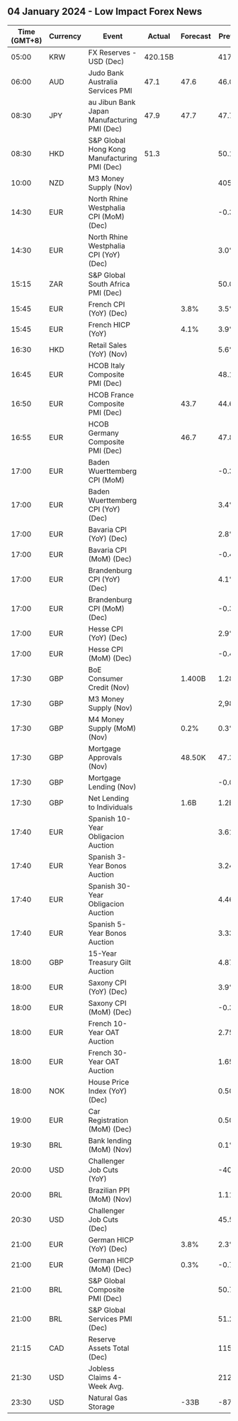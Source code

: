 ## 04 January 2024 - Low Impact Forex News

| Time (GMT+8) | Currency | Event | Actual | Forecast | Previous |
|------|----------|-------|--------|----------|----------|
| 05:00 | KRW | FX Reserves - USD (Dec) | 420.15B |  | 417.08B |
| 06:00 | AUD | Judo Bank Australia Services PMI | 47.1 | 47.6 | 46.0 |
| 08:30 | JPY | au Jibun Bank Japan Manufacturing PMI (Dec) | 47.9 | 47.7 | 47.7 |
| 08:30 | HKD | S&P Global Hong Kong Manufacturing PMI (Dec) | 51.3 |  | 50.1 |
| 10:00 | NZD | M3 Money Supply (Nov) |  |  | 405.9B |
| 14:30 | EUR | North Rhine Westphalia CPI (MoM) (Dec) |  |  | -0.3% |
| 14:30 | EUR | North Rhine Westphalia CPI (YoY) (Dec) |  |  | 3.0% |
| 15:15 | ZAR | S&P Global South Africa PMI (Dec) |  |  | 50.0 |
| 15:45 | EUR | French CPI (YoY) (Dec) |  | 3.8% | 3.5% |
| 15:45 | EUR | French HICP (YoY) |  | 4.1% | 3.9% |
| 16:30 | HKD | Retail Sales (YoY) (Nov) |  |  | 5.6% |
| 16:45 | EUR | HCOB Italy Composite PMI (Dec) |  |  | 48.1 |
| 16:50 | EUR | HCOB France Composite PMI (Dec) |  | 43.7 | 44.6 |
| 16:55 | EUR | HCOB Germany Composite PMI (Dec) |  | 46.7 | 47.8 |
| 17:00 | EUR | Baden Wuerttemberg CPI (MoM) |  |  | -0.3% |
| 17:00 | EUR | Baden Wuerttemberg CPI (YoY) (Dec) |  |  | 3.4% |
| 17:00 | EUR | Bavaria CPI (YoY) (Dec) |  |  | 2.8% |
| 17:00 | EUR | Bavaria CPI (MoM) (Dec) |  |  | -0.4% |
| 17:00 | EUR | Brandenburg CPI (YoY) (Dec) |  |  | 4.1% |
| 17:00 | EUR | Brandenburg CPI (MoM) (Dec) |  |  | -0.3% |
| 17:00 | EUR | Hesse CPI (YoY) (Dec) |  |  | 2.9% |
| 17:00 | EUR | Hesse CPI (MoM) (Dec) |  |  | -0.4% |
| 17:30 | GBP | BoE Consumer Credit (Nov) |  | 1.400B | 1.289B |
| 17:30 | GBP | M3 Money Supply (Nov) |  |  | 2,988.6B |
| 17:30 | GBP | M4 Money Supply (MoM) (Nov) |  | 0.2% | 0.3% |
| 17:30 | GBP | Mortgage Approvals (Nov) |  | 48.50K | 47.38K |
| 17:30 | GBP | Mortgage Lending (Nov) |  |  | -0.05B |
| 17:30 | GBP | Net Lending to Individuals |  | 1.6B | 1.2B |
| 17:40 | EUR | Spanish 10-Year Obligacion Auction |  |  | 3.610% |
| 17:40 | EUR | Spanish 3-Year Bonos Auction |  |  | 3.245% |
| 17:40 | EUR | Spanish 30-Year Obligacion Auction |  |  | 4.465% |
| 17:40 | EUR | Spanish 5-Year Bonos Auction |  |  | 3.334% |
| 18:00 | GBP | 15-Year Treasury Gilt Auction |  |  | 4.871% |
| 18:00 | EUR | Saxony CPI (YoY) (Dec) |  |  | 3.9% |
| 18:00 | EUR | Saxony CPI (MoM) (Dec) |  |  | -0.3% |
| 18:00 | EUR | French 10-Year OAT Auction |  |  | 2.75% |
| 18:00 | EUR | French 30-Year OAT Auction |  |  | 1.65% |
| 18:00 | NOK | House Price Index (YoY) (Dec) |  |  | 0.50% |
| 19:00 | EUR | Car Registration (MoM) (Dec) |  |  | 0.50% |
| 19:30 | BRL | Bank lending (MoM) (Nov) |  |  | 0.1% |
| 20:00 | USD | Challenger Job Cuts (YoY) |  |  | -40.8% |
| 20:00 | BRL | Brazilian PPI (MoM) (Nov) |  |  | 1.11% |
| 20:30 | USD | Challenger Job Cuts (Dec) |  |  | 45.510K |
| 21:00 | EUR | German HICP (YoY) (Dec) |  | 3.8% | 2.3% |
| 21:00 | EUR | German HICP (MoM) (Dec) |  | 0.3% | -0.7% |
| 21:00 | BRL | S&P Global Composite PMI (Dec) |  |  | 50.7 |
| 21:00 | BRL | S&P Global Services PMI (Dec) |  |  | 51.2 |
| 21:15 | CAD | Reserve Assets Total (Dec) |  |  | 115.4B |
| 21:30 | USD | Jobless Claims 4-Week Avg. |  |  | 212.00K |
| 23:30 | USD | Natural Gas Storage |  | -33B | -87B |
